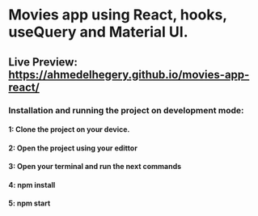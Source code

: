 # Movies app using React, hooks, useQuery and Material UI.

## Live Preview: https://ahmedelhegery.github.io/movies-app-react/

### Installation and running the project on development mode:

#### 1: Clone the project on your device.

#### 2: Open the project using your edittor

#### 3: Open your terminal and run the next commands

#### 4: npm install

#### 5: npm start
